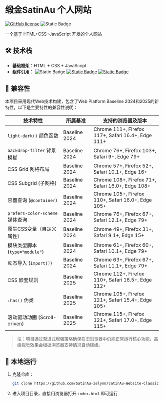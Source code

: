 # 缎金SatinAu 个人网站

[![GitHub license](https://img.shields.io/github/license/SatinAu-Zelynn/SatinAu-Website-Classic)](LICENSE)
![Static Badge](https://img.shields.io/badge/tech-HTML5%2FCSS3%2FJS-blue)


一个基于 HTML+CSS+JavaScript 开发的个人网站


## 🛠️ 技术栈

- **基础框架**：HTML + CSS + JavaScript
- **组件引用**：
![Static Badge](https://img.shields.io/badge/Markdown%20rendering-marked.js-cyan)
[![Static Badge](https://img.shields.io/badge/Custom%20right%20click%20menu-CRCMenu.v2.js-yellow?logo=github)](https://github.com/add-qwq/Custom-Right-Click-Menu)
[![Static Badge](https://img.shields.io/badge/Image%20viewing-Viewer.js-pink?logo=github)](https://github.com/godShira/Viewerjs)


## 🔄 兼容性

本项目采用现代Web技术构建，包含了Web Platform Baseline 2024和2025的新特性，以下是主要特性的兼容性说明：

| 技术特性 | 所属基准 | 支持的浏览器及版本 |
|---------|---------|-------------------|
| `light-dark()` 颜色函数 | Baseline 2024 | Chrome 111+, Firefox 117+, Safari 16.4+, Edge 111+ |
| `backdrop-filter` 背景模糊 | Baseline 2024 | Chrome 76+, Firefox 103+, Safari 9+, Edge 79+ |
| CSS Grid 网格布局 | Baseline 2024 | Chrome 57+, Firefox 52+, Safari 10.1+, Edge 16+ |
| CSS Subgrid (子网格) | Baseline 2024 | Chrome 108+, Firefox 71+, Safari 16.0+, Edge 108+ |
| 容器查询 (`@container`) | Baseline 2024 | Chrome 105+, Firefox 110+, Safari 16.0+, Edge 105+ |
| `prefers-color-scheme` 媒体查询 | Baseline 2024 | Chrome 76+, Firefox 67+, Safari 12.1+, Edge 79+ |
| 原生CSS变量（自定义属性） | Baseline 2024 | Chrome 49+, Firefox 31+, Safari 9.1+, Edge 15+ |
| 模块类型脚本 (`type="module"`) | Baseline 2024 | Chrome 61+, Firefox 60+, Safari 10.1+, Edge 79+ |
| 动态导入 (`import()`) | Baseline 2024 | Chrome 63+, Firefox 67+, Safari 11.1+, Edge 79+ |
| CSS 嵌套规则 | Baseline 2025 | Chrome 112+, Firefox 110+, Safari 16.5+, Edge 112+ |
| `:has()` 伪类 | Baseline 2025 | Chrome 105+, Firefox 121+, Safari 15.4+, Edge 105+ |
| 滚动驱动动画 (Scroll-driven) | Baseline 2025 | Chrome 115+, Firefox 121+, Safari 17.0+, Edge 115+ |

> 注：项目通过渐进式增强策略确保在旧浏览器中仍能正常运行核心功能，高级视觉效果会根据浏览器支持情况自动降级。


## 🚀 本地运行

1. 克隆仓库：
   ```bash
   git clone https://github.com/SatinAu-Zelynn/SatinAu-Website-Classic.git
   ```

2. 进入项目目录，直接用浏览器打开 `index.html` 即可运行